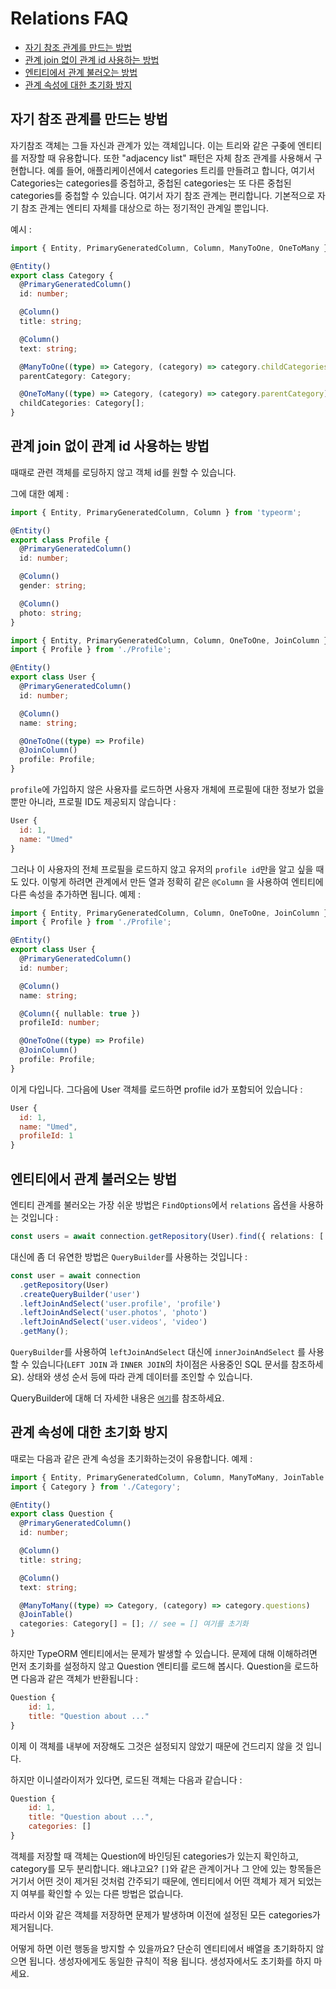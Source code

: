 # Relations FAQ

- [자기 참조 관계를 만드는 방법](#자기-참조-관계를-만드는-방법)
- [관계 join 없이 관계 id 사용하는 방법](#관계-join-없이-관계-id-사용하는-방법)
- [엔티티에서 관계 불러오는 방법](#엔티티에서-관계-불러오는-방법)
- [관계 속성에 대한 초기화 방지](#관계-속성에-대한-초기화-방지)

## 자기 참조 관계를 만드는 방법

자기참조 객체는 그들 자신과 관계가 있는 객체입니다. 이는 트리와 같은 구좆에 엔티티를 저장할 때 유용합니다. 또한 "adjacency list" 패턴은 자체 참조 관계를 사용해서 구현합니다. 예를 들어, 애플리케이션에서 categories 트리를 만들려고 합니다, 여기서 Categories는 categories를 중첩하고, 중첩된 categories는 또 다른 중첩된 categories를 중첩할 수 있습니다. 여기서 자기 참조 관계는 편리합니다. 기본적으로 자기 참조 관계는 엔티티 자체를 대상으로 하는 정기적인 관계일 뿐입니다.

예시 :

```typescript
import { Entity, PrimaryGeneratedColumn, Column, ManyToOne, OneToMany } from 'typeorm';

@Entity()
export class Category {
  @PrimaryGeneratedColumn()
  id: number;

  @Column()
  title: string;

  @Column()
  text: string;

  @ManyToOne((type) => Category, (category) => category.childCategories)
  parentCategory: Category;

  @OneToMany((type) => Category, (category) => category.parentCategory)
  childCategories: Category[];
}
```

## 관계 join 없이 관계 id 사용하는 방법

때때로 관련 객체를 로딩하지 않고 객체 id를 원할 수 있습니다.

그에 대한 예제 :

```typescript
import { Entity, PrimaryGeneratedColumn, Column } from 'typeorm';

@Entity()
export class Profile {
  @PrimaryGeneratedColumn()
  id: number;

  @Column()
  gender: string;

  @Column()
  photo: string;
}
```

```typescript
import { Entity, PrimaryGeneratedColumn, Column, OneToOne, JoinColumn } from 'typeorm';
import { Profile } from './Profile';

@Entity()
export class User {
  @PrimaryGeneratedColumn()
  id: number;

  @Column()
  name: string;

  @OneToOne((type) => Profile)
  @JoinColumn()
  profile: Profile;
}
```

`profile`에 가입하지 않은 사용자를 로드하면 사용자 개체에 프로필에 대한 정보가 없을 뿐만 아니라, 프로필 ID도 제공되지 않습니다 :

```javascript
User {
  id: 1,
  name: "Umed"
}
```

그러나 이 사용자의 전체 프로필을 로드하지 않고 유저의 `profile id`만을 알고 싶을 때도 있다. 이렇게 하려면 관계에서 만든 열과 정확히 같은 `@Column` 을 사용하여 엔티티에 다른 속성을 추가하면 됩니다. 예제 :

```typescript
import { Entity, PrimaryGeneratedColumn, Column, OneToOne, JoinColumn } from 'typeorm';
import { Profile } from './Profile';

@Entity()
export class User {
  @PrimaryGeneratedColumn()
  id: number;

  @Column()
  name: string;

  @Column({ nullable: true })
  profileId: number;

  @OneToOne((type) => Profile)
  @JoinColumn()
  profile: Profile;
}
```

이게 다입니다. 그다음에 User 객체를 로드하면 profile id가 포함되어 있습니다 :

```javascript
User {
  id: 1,
  name: "Umed",
  profileId: 1
}
```

## 엔티티에서 관계 불러오는 방법

엔티티 관계를 불러오는 가장 쉬운 방법은 `FindOptions`에서 `relations` 옵션을 사용하는 것입니다 :

```typescript
const users = await connection.getRepository(User).find({ relations: ['profile', 'photos', 'videos'] });
```

대신에 좀 더 유연한 방법은 `QueryBuilder`를 사용하는 것입니다 :

```typescript
const user = await connection
  .getRepository(User)
  .createQueryBuilder('user')
  .leftJoinAndSelect('user.profile', 'profile')
  .leftJoinAndSelect('user.photos', 'photo')
  .leftJoinAndSelect('user.videos', 'video')
  .getMany();
```

`QueryBuilder`를 사용하여 `leftJoinAndSelect` 대신에 `innerJoinAndSelect` 를 사용할 수 있습니다(`LEFT JOIN` 과 `INNER JOIN`의 차이점은 사용중인 SQL 문서를 참조하세요). 상태와 생성 순서 등에 따라 관계 데이터를 조인할 수 있습니다.

QueryBuilder에 대해 더 자세한 내용은 [`여기`](select-query-builder.md)를 참조하세요.

## 관계 속성에 대한 초기화 방지

때로는 다음과 같은 관계 속성을 초기화하는것이 유용합니다. 예제 :

```typescript
import { Entity, PrimaryGeneratedColumn, Column, ManyToMany, JoinTable } from 'typeorm';
import { Category } from './Category';

@Entity()
export class Question {
  @PrimaryGeneratedColumn()
  id: number;

  @Column()
  title: string;

  @Column()
  text: string;

  @ManyToMany((type) => Category, (category) => category.questions)
  @JoinTable()
  categories: Category[] = []; // see = [] 여기를 초기화
}
```

하지만 TypeORM 엔티티에서는 문제가 발생할 수 있습니다. 문제에 대해 이해하려면 먼저 초기화를 설정하지 않고 Question 엔티티를 로드해 봅시다. Question을 로드하면 다음과 같은 객체가 반환됩니다 :

```javascript
Question {
    id: 1,
    title: "Question about ..."
}
```

이제 이 객체를 내부에 저장해도 그것은 설정되지 않았기 때문에 건드리지 않을 것 입니다.

하지만 이니셜라이저가 있다면, 로드된 객체는 다음과 같습니다 :

```javascript
Question {
    id: 1,
    title: "Question about ...",
    categories: []
}
```

객체를 저장할 때 객체는 Question에 바인딩된 categories가 있는지 확인하고, category를 모두 분리합니다. 왜냐고요? `[]`와 같은 관계이거나 그 안에 있는 항목들은 거기서 어떤 것이 제거된 것처럼 간주되기 때문에, 엔티티에서 어떤 객체가 제거 되었는지 여부를 확인할 수 있는 다른 방법은 없습니다.

따라서 이와 같은 객체를 저장하면 문제가 발생하며 이전에 설정된 모든 categories가 제거됩니다.

어떻게 하면 이런 행동을 방지할 수 있을까요? 단순히 엔티티에서 배열을 초기화하지 않으면 됩니다. 생성자에게도 동일한 규칙이 적용 됩니다. 생성자에서도 초기화를 하지 마세요.
